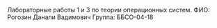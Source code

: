 Лабораторные работы 1 и 3 по теории операционных систем.
ФИО: Рогозин Данали Вадимович
Группа: ББСО-04-18
